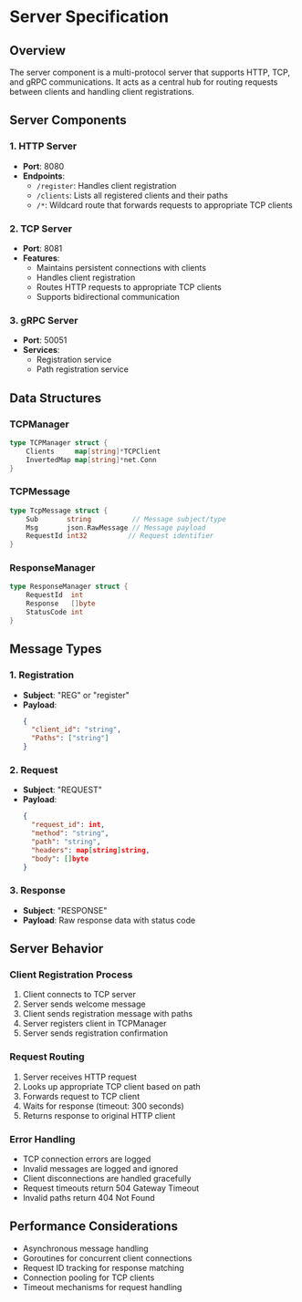 # Server Specification

## Overview
The server component is a multi-protocol server that supports HTTP, TCP, and gRPC communications. It acts as a central hub for routing requests between clients and handling client registrations.

## Server Components

### 1. HTTP Server
- **Port**: 8080
- **Endpoints**:
  - `/register`: Handles client registration
  - `/clients`: Lists all registered clients and their paths
  - `/*`: Wildcard route that forwards requests to appropriate TCP clients

### 2. TCP Server
- **Port**: 8081
- **Features**:
  - Maintains persistent connections with clients
  - Handles client registration
  - Routes HTTP requests to appropriate TCP clients
  - Supports bidirectional communication

### 3. gRPC Server
- **Port**: 50051
- **Services**:
  - Registration service
  - Path registration service

## Data Structures

### TCPManager
```go
type TCPManager struct {
    Clients     map[string]*TCPClient
    InvertedMap map[string]*net.Conn
}
```

### TCPMessage
```go
type TcpMessage struct {
    Sub       string          // Message subject/type
    Msg       json.RawMessage // Message payload
    RequestId int32          // Request identifier
}
```

### ResponseManager
```go
type ResponseManager struct {
    RequestId  int
    Response   []byte
    StatusCode int
}
```

## Message Types

### 1. Registration
- **Subject**: "REG" or "register"
- **Payload**:
  ```json
  {
    "client_id": "string",
    "Paths": ["string"]
  }
  ```

### 2. Request
- **Subject**: "REQUEST"
- **Payload**:
  ```json
  {
    "request_id": int,
    "method": "string",
    "path": "string",
    "headers": map[string]string,
    "body": []byte
  }
  ```

### 3. Response
- **Subject**: "RESPONSE"
- **Payload**: Raw response data with status code

## Server Behavior

### Client Registration Process
1. Client connects to TCP server
2. Server sends welcome message
3. Client sends registration message with paths
4. Server registers client in TCPManager
5. Server sends registration confirmation

### Request Routing
1. Server receives HTTP request
2. Looks up appropriate TCP client based on path
3. Forwards request to TCP client
4. Waits for response (timeout: 300 seconds)
5. Returns response to original HTTP client

### Error Handling
- TCP connection errors are logged
- Invalid messages are logged and ignored
- Client disconnections are handled gracefully
- Request timeouts return 504 Gateway Timeout
- Invalid paths return 404 Not Found

## Performance Considerations
- Asynchronous message handling
- Goroutines for concurrent client connections
- Request ID tracking for response matching
- Connection pooling for TCP clients
- Timeout mechanisms for request handling
